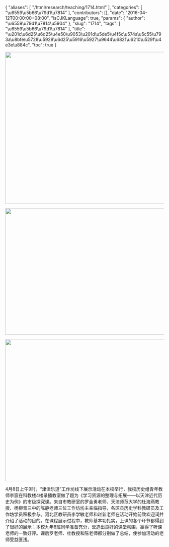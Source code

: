 {
    "aliases": [
        "/html/research/teaching/1714.html"
    ],
    "categories": [
        "\u6559\u5b66\u79d1\u7814"
    ],
    "contributors": [],
    "date": "2016-04-12T00:00:00+08:00",
    "isCJKLanguage": true,
    "params": {
        "author": "\u6559\u79d1\u7814\u5904"
    },
    "slug": "1714",
    "tags": [
        "\u6559\u5b66\u79d1\u7814"
    ],
    "title": "\u201c\u6d25\u6d25\u4e50\u9053\u201d\u5de5\u4f5c\u574a\u5c55\u793a\u8bfe\u5728\u5929\u6d25\u5916\u5927\u9644\u6821\u6210\u529f\u4e3e\u884c",
    "toc": true
}


<img
    src="https://cdn.tfls.online/mirror/full/d1477773e096069807d48eb94b31f01ed7a57564.jpg"
    style="display:block;margin-left:auto;margin-right:auto;"
    decoding="async"
    fetchpriority="auto"
    loading="lazy"
    height="481"
    width="600"
/>





<img
    src="https://cdn.tfls.online/mirror/full/3adeaaa7b8ffee5d0f76b5cd0ffab85785e2894e.jpg"
    style="display:block;margin-left:auto;margin-right:auto;"
    decoding="async"
    fetchpriority="auto"
    loading="lazy"
    height="401"
    width="600"
/>




  






<img
    src="https://cdn.tfls.online/mirror/full/2d40ff771aed588b12f14614253c613167ffce63.jpg"
    style="display:block;margin-left:auto;margin-right:auto;"
    decoding="async"
    fetchpriority="auto"
    loading="lazy"
    height="450"
    width="600"
/>







4月8日上午9时，“津津乐道”工作坊线下展示活动在本校举行，我校历史组青年教师李宸在科教楼4楼录播教室做了题为《学习资源的整理与拓展——以天津近代历史为例》的市级探究课。来自市教研室的罗金勇老师、天津师范大学的杜海燕教授、杨柳青三中的陈静老师三位工作坊坊主亲临指导，各区县历史学科教研员及工作坊学员积极参与。河北区教研员李学敏老师和赵新老师在活动开始前致欢迎词并介绍了活动的目的。在课程展示过程中，教师基本功扎实，上课的各个环节都得到了很好的展示；本校九年8班同学准备充分，营造出良好的课堂氛围，赢得了听课老师的一致好评。课后罗老师、杜教授和陈老师都分别做了总结，使参加活动的老师受益匪浅。



